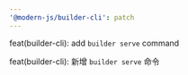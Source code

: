 ```yaml
---
'@modern-js/builder-cli': patch
---
```


feat(builder-cli): add `builder serve` command

feat(builder-cli): 新增 `builder serve` 命令
